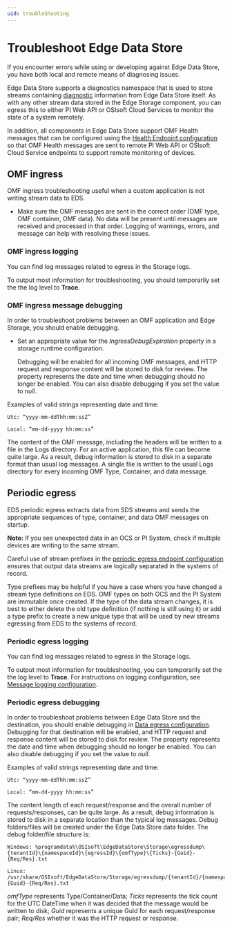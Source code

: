 ```yaml
---
uid: troubleShooting
---
```


# Troubleshoot Edge Data Store

If you encounter errors while using or developing against Edge Data Store, you have both local and remote means of diagnosing issues.

Edge Data Store supports a diagnostics namespace that is used to store streams containing [diagnostic](xref:EdgeDataStoreDiagnostics) information from Edge Data Store itself. As with any other stream data stored in the Edge Storage component, you can egress this to either PI Web API or OSIsoft Cloud Services to monitor the state of a system remotely.

In addition, all components in Edge Data Store support OMF Health messages that can be configured using the [Health Endpoint configuration](xref:SystemHealthEndpointsConfiguration) so that OMF Health messages are sent to remote PI Web API or OSIsoft Cloud Service endpoints to support remote monitoring of devices.

## OMF ingress

OMF ingress troubleshooting useful when a custom application is not writing stream data to EDS.

- Make sure the OMF messages are sent in the correct order (OMF type, OMF container, OMF data). 
    No data will be present until messages are received and processed in that order. Logging of warnings, errors, and message can help with resolving these issues.

### OMF ingress logging

You can find log messages related to egress in the Storage logs. 

To output most information for troubleshooting, you should temporarily set the the log level to **Trace**.

### OMF ingress message debugging

In order to troubleshoot problems between an OMF application and Edge Storage, you should enable debugging. 

- Set an appropriate value for the *IngressDebugExpiration* property in a storage runtime configuration. 

    Debugging will be enabled for all incoming OMF messages, and HTTP request and response content will be stored to disk for review. The property represents the date and time when debugging should no longer be enabled. You can also disable debugging if you set the value to *null*.

Examples of valid strings representing date and time:

    Utc: “yyyy-mm-ddThh:mm:ssZ”

    Local: “mm-dd-yyyy hh:mm:ss”

The content of the OMF message, including the headers will be written to a file in the Logs directory. For an active application, this file can become quite large. As a result, debug information is stored to disk in a separate format than usual log messages. A single file is written to the usual Logs directory for every incoming OMF Type, Container, and data message.

## Periodic egress

EDS periodic egress extracts data from SDS streams and sends the appropriate sequences of type, container, and data OMF messages on startup.  

**Note:** If you see unexpected data in an OCS or PI System, check if multiple devices are writing to the same stream. 

Careful use of stream prefixes in the [periodic egress endpoint configuration](xref:egress) ensures that output data streams are logically separated in the systems of record.

Type prefixes may be helpful if you have a case where you have changed a stream type definitions on EDS. OMF types on both OCS and the PI System are immutable once created. If the type of the data stream changes, it is best to either delete the old type definition (if nothing is still using it) or add a type prefix to create a new unique type that will be used by new streams egressing from EDS to the systems of record.

### Periodic egress logging

You can find log messages related to egress in the Storage logs. 

To output most information for troubleshooting, you can temporarily set the the log level to **Trace**.  For instructions on logging configuration, see [Message logging configuration](xref:LoggingConfiguration).

### Periodic egress debugging

In order to troubleshoot problems between Edge Data Store and the destination, you should enable debugging in [Data egress configuration](xref:egress). Debugging for that destination will be enabled, and HTTP request and response content will be stored to disk for review. 
The property represents the date and time when debugging should no longer be enabled. You can also disable debugging if you set the value to *null*.

Examples of valid strings representing date and time:

    Utc: “yyyy-mm-ddThh:mm:ssZ”

    Local: “mm-dd-yyyy hh:mm:ss”

The content length of each request/response and the overall number of requests/responses, can be quite large. As a result, debug information is stored to disk in a separate location than the typical log messages. Debug folders/files will be created under the Edge Data Store data folder. The debug folder/file structure is:

    Windows: %programdata%\OSIsoft\EdgeDataStore\Storage\egressdump\{tenantId}\{namespaceId}\{egressId}\{omfType}\{Ticks}-{Guid}-{Req/Res}.txt

    Linux: /usr/share/OSIsoft/EdgeDataStore/Storage/egressdump/{tenantId}/{namespaceId}/{egressId}/{omfType}/{Ticks}-{Guid}-{Req/Res}.txt

*omfType* represents Type/Container/Data;
*Ticks* represents the tick count for the UTC DateTime when it was decided that the message would be written to disk;
*Guid* represents a unique Guid for each request/response pair;
*Req/Res* whether it was the HTTP request or response.
